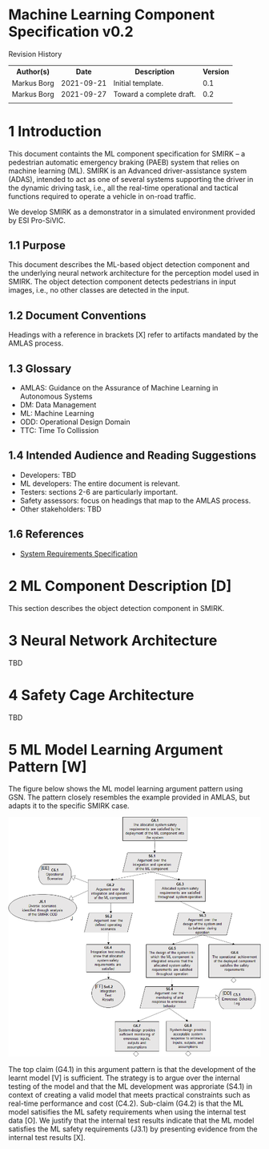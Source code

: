 # Machine Learning Component Specification v0.2

Revision History
<table>
<tr>
<th>Author(s)</th>
<th>Date</th>
<th>Description</th>
<th>Version</th>
</tr>
<tr>
<td>Markus Borg</th>
<td>2021-09-21</th>
<td>Initial template.</th>
<td>0.1</th>
</tr>
<tr>
<td>Markus Borg</td>
<td>2021-09-27</td>
<td>Toward a complete draft.</td>
<td>0.2</td>
</tr>
<tr>
<td></td>
<td></td>
<td></td>
<td></td>
</tr>
</table>

# 1 Introduction <a name="introduction"></a>
This document containts the ML component specification for SMIRK – a pedestrian automatic emergency braking (PAEB) system that relies on machine learning (ML). SMIRK is an Advanced driver-assistance system (ADAS), intended to act as one of several systems supporting the driver in the dynamic driving task, i.e., all the real-time operational and tactical functions required to operate a vehicle in on-road traffic.

We develop SMIRK as a demonstrator in a simulated environment provided by ESI Pro-SiVIC.

## 1.1 Purpose ##
This document describes the ML-based object detection component and the underlying neural network architecture for the perception model used in SMIRK. The object detection component detects pedestrians in input images, i.e., no other classes are detected in the input.

## 1.2 Document Conventions ##
Headings with a reference in brackets [X] refer to artifacts mandated by the AMLAS process.

## 1.3 Glossary
- AMLAS: Guidance on the Assurance of Machine Learning in Autonomous Systems
- DM: Data Management
- ML: Machine Learning
- ODD: Operational Design Domain
- TTC: Time To Collission

## 1.4 Intended Audience and Reading Suggestions ##
- Developers: TBD
- ML developers: The entire document is relevant.
- Testers: sections 2-6 are particularly important.
- Safety assessors: focus on headings that map to the AMLAS process.
- Other stakeholders: TBD

## 1.6 References ##
- [System Requirements Specification](</docs/System Requirements Specification.md>)

# 2 ML Component Description [D] <a name="ml_comp_desc"></a>
This section describes the object detection component in SMIRK. 

# 3 Neural Network Architecture 
TBD

# 4 Safety Cage Architecture
TBD

# 5 ML Model Learning Argument Pattern [W]
The figure below shows the ML model learning argument pattern using GSN. The pattern closely resembles the example provided in AMLAS, but adapts it to the specific SMIRK case.

![GSN-ML-Model_Learning_Argument_Pattern](/docs/figures/gsn-ml_model_deployment_argument_pattern.png) <a name="gsn-ml_model_learning_argument"></a>

The top claim (G4.1) in this argument pattern is that the development of the learnt model [V] is sufficient. The strategy is to argue over the internal testing of the model and that the ML development was approriate (S4.1) in context of creating a valid model that meets practical constraints such as real-time performance and cost (C4.2). Sub-claim (G4.2) is that the ML model satisifies the ML safety requirements when using the internal test data [O]. We justify that the internal test results indicate that the ML model satisfies the ML safety requirements (J3.1) by presenting evidence from the internal test results [X].

